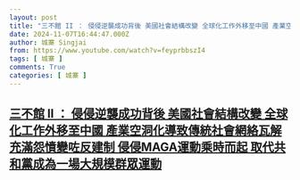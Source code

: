 ```yaml
---
layout: post
title: "三不館 II ： 侵侵逆襲成功背後 美國社會結構改變 全球化工作外移至中國 產業空洞化導致傳統社會網絡瓦解 充滿怨憤變咗反建制 侵侵MAGA運動乘時而起 取代共和黨成為一場大規模群眾運動"
date: 2024-11-07T16:44:47.000Z
author: 城寨 Singjai
from: https://www.youtube.com/watch?v=feyprbbszI4
tags: [ 城寨 ]
comments: True
categories: [ 城寨 ]
---
```

<!--1730997887000-->
[三不館 II ： 侵侵逆襲成功背後 美國社會結構改變 全球化工作外移至中國 產業空洞化導致傳統社會網絡瓦解 充滿怨憤變咗反建制 侵侵MAGA運動乘時而起 取代共和黨成為一場大規模群眾運動](https://www.youtube.com/watch?v=feyprbbszI4)
------

<div>

</div>
